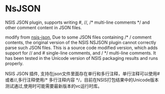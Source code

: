# NsJSON
NSIS JSON plugin, supports writing #, //, /* multi-line comments */ and other comment content in JSON files.

modify from [nsis-json](https://nsis.sourceforge.io/NsJSON_plug-in),
Due to some JSON files containing /* / comment contents, the original version of the NSIS NSJSON plugin cannot correctly parse such JSON files.
This is a source code modified version, which adds support for // and # single-line comments, and / */ multi-line comments. 
It has been tested in the Unicode version of NSIS packaging results and runs properly.

NSIS JSON 插件, 支持在json文件里面存在单行和多行注释，单行注释可以使用#或者//,多行注释使用/* 多行注释内容 */，目前在NSIS打包结果中的Unicode版本测试通过,使用时可能需要最新版本的vc运行时库。